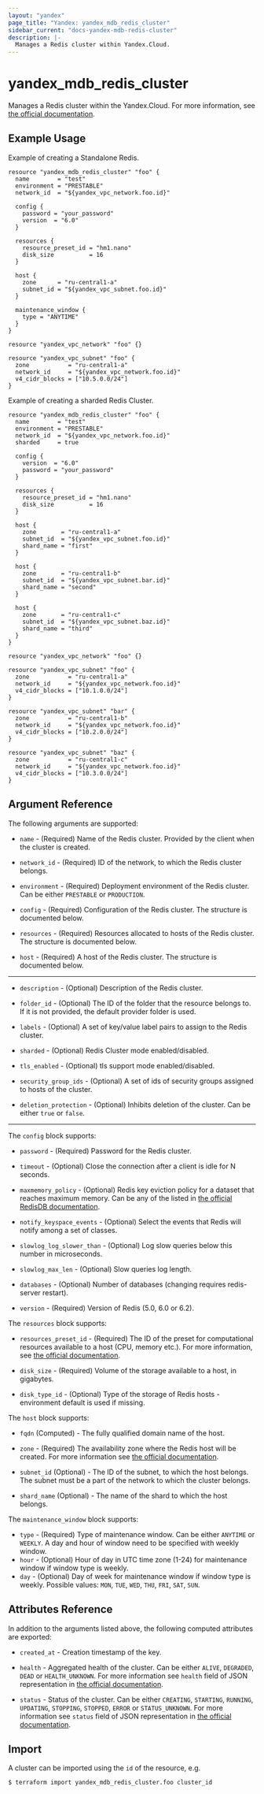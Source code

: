 ```yaml
---
layout: "yandex"
page_title: "Yandex: yandex_mdb_redis_cluster"
sidebar_current: "docs-yandex-mdb-redis-cluster"
description: |-
  Manages a Redis cluster within Yandex.Cloud.
---
```


# yandex\_mdb\_redis\_cluster

Manages a Redis cluster within the Yandex.Cloud. For more information, see
[the official documentation](https://cloud.yandex.com/docs/managed-redis/concepts).

## Example Usage

Example of creating a Standalone Redis.

```hcl
resource "yandex_mdb_redis_cluster" "foo" {
  name        = "test"
  environment = "PRESTABLE"
  network_id  = "${yandex_vpc_network.foo.id}"

  config {
    password = "your_password"
    version  = "6.0"
  }

  resources {
    resource_preset_id = "hm1.nano"
    disk_size          = 16
  }

  host {
    zone      = "ru-central1-a"
    subnet_id = "${yandex_vpc_subnet.foo.id}"
  }
  
  maintenance_window {
    type = "ANYTIME"
  }
}

resource "yandex_vpc_network" "foo" {}

resource "yandex_vpc_subnet" "foo" {
  zone           = "ru-central1-a"
  network_id     = "${yandex_vpc_network.foo.id}"
  v4_cidr_blocks = ["10.5.0.0/24"]
}
```

Example of creating a sharded Redis Cluster.

```hcl
resource "yandex_mdb_redis_cluster" "foo" {
  name        = "test"
  environment = "PRESTABLE"
  network_id  = "${yandex_vpc_network.foo.id}"
  sharded     = true

  config {
    version  = "6.0"
    password = "your_password"
  }

  resources {
    resource_preset_id = "hm1.nano"
    disk_size          = 16
  }

  host {
    zone       = "ru-central1-a"
    subnet_id  = "${yandex_vpc_subnet.foo.id}"
    shard_name = "first"
  }

  host {
    zone       = "ru-central1-b"
    subnet_id  = "${yandex_vpc_subnet.bar.id}"
    shard_name = "second"
  }

  host {
    zone       = "ru-central1-c"
    subnet_id  = "${yandex_vpc_subnet.baz.id}"
    shard_name = "third"
  }
}

resource "yandex_vpc_network" "foo" {}

resource "yandex_vpc_subnet" "foo" {
  zone           = "ru-central1-a"
  network_id     = "${yandex_vpc_network.foo.id}"
  v4_cidr_blocks = ["10.1.0.0/24"]
}

resource "yandex_vpc_subnet" "bar" {
  zone           = "ru-central1-b"
  network_id     = "${yandex_vpc_network.foo.id}"
  v4_cidr_blocks = ["10.2.0.0/24"]
}

resource "yandex_vpc_subnet" "baz" {
  zone           = "ru-central1-c"
  network_id     = "${yandex_vpc_network.foo.id}"
  v4_cidr_blocks = ["10.3.0.0/24"]
}
```

## Argument Reference

The following arguments are supported:

* `name` - (Required) Name of the Redis cluster. Provided by the client when the cluster is created.

* `network_id` - (Required) ID of the network, to which the Redis cluster belongs.

* `environment` - (Required) Deployment environment of the Redis cluster. Can be either `PRESTABLE` or `PRODUCTION`.

* `config` - (Required) Configuration of the Redis cluster. The structure is documented below.

* `resources` - (Required) Resources allocated to hosts of the Redis cluster. The structure is documented below.

* `host` - (Required) A host of the Redis cluster. The structure is documented below.

- - -

* `description` - (Optional) Description of the Redis cluster.

* `folder_id` - (Optional) The ID of the folder that the resource belongs to. If it
    is not provided, the default provider folder is used.

* `labels` - (Optional) A set of key/value label pairs to assign to the Redis cluster.

* `sharded` - (Optional) Redis Cluster mode enabled/disabled.

* `tls_enabled` - (Optional) tls support mode enabled/disabled.

* `security_group_ids` - (Optional) A set of ids of security groups assigned to hosts of the cluster.

* `deletion_protection` - (Optional) Inhibits deletion of the cluster.  Can be either `true` or `false`.

- - -

The `config` block supports:

* `password` - (Required) Password for the Redis cluster.

* `timeout` - (Optional) Close the connection after a client is idle for N seconds.

* `maxmemory_policy` - (Optional) Redis key eviction policy for a dataset that reaches maximum memory.
  Can be any of the listed in [the official RedisDB documentation](https://docs.redislabs.com/latest/rs/administering/database-operations/eviction-policy/).

* `notify_keyspace_events` - (Optional) Select the events that Redis will notify among a set of classes.
  
* `slowlog_log_slower_than` - (Optional) Log slow queries below this number in microseconds.
  
* `slowlog_max_len` - (Optional) Slow queries log length.
  
* `databases` - (Optional) Number of databases (changing requires redis-server restart).

* `version` - (Required) Version of Redis (5.0, 6.0 or 6.2).

The `resources` block supports:

* `resources_preset_id` - (Required) The ID of the preset for computational resources available to a host (CPU, memory etc.). 
  For more information, see [the official documentation](https://cloud.yandex.com/docs/managed-redis/concepts).

* `disk_size` - (Required) Volume of the storage available to a host, in gigabytes.

* `disk_type_id` - (Optional) Type of the storage of Redis hosts - environment default is used if missing.

The `host` block supports:

* `fqdn` (Computed) - The fully qualified domain name of the host.

* `zone` - (Required) The availability zone where the Redis host will be created.
  For more information see [the official documentation](https://cloud.yandex.com/docs/overview/concepts/geo-scope).
  
* `subnet_id` (Optional) - The ID of the subnet, to which the host belongs. The subnet must
  be a part of the network to which the cluster belongs.

* `shard_name` (Optional) - The name of the shard to which the host belongs.

The `maintenance_window` block supports:

* `type` - (Required) Type of maintenance window. Can be either `ANYTIME` or `WEEKLY`. A day and hour of window need to be specified with weekly window.
* `hour` - (Optional) Hour of day in UTC time zone (1-24) for maintenance window if window type is weekly.
* `day` - (Optional) Day of week for maintenance window if window type is weekly. Possible values: `MON`, `TUE`, `WED`, `THU`, `FRI`, `SAT`, `SUN`.

## Attributes Reference

In addition to the arguments listed above, the following computed attributes are exported:

* `created_at` - Creation timestamp of the key.

* `health` - Aggregated health of the cluster. Can be either `ALIVE`, `DEGRADED`, `DEAD` or `HEALTH_UNKNOWN`.
  For more information see `health` field of JSON representation in [the official documentation](https://cloud.yandex.com/docs/managed-redis/api-ref/Cluster/).

* `status` - Status of the cluster. Can be either `CREATING`, `STARTING`, `RUNNING`, `UPDATING`, `STOPPING`, `STOPPED`, `ERROR` or `STATUS_UNKNOWN`.
  For more information see `status` field of JSON representation in [the official documentation](https://cloud.yandex.com/docs/managed-redis/api-ref/Cluster/).

## Import

A cluster can be imported using the `id` of the resource, e.g.

```
$ terraform import yandex_mdb_redis_cluster.foo cluster_id
```
